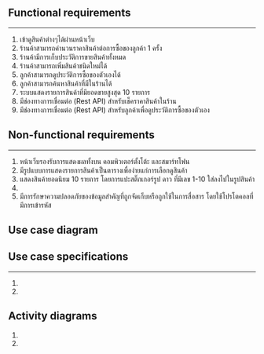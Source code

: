 ## Functional requirements ##
---
1. เข้าดูสินค้าต่างๆได้ผ่านหน้าเว็บ  
2. ร้านค้าสามารถคำนวนราคาสินค้าต่อการซื้อของลูกค้า 1 ครั้ง  
3. ร้านค้ามีการเก็บประวัติการขายสินค้าทั้งหมด  
4. ร้านค้าสามารถเพิ่มสินค้าชนิดใหม่ได้  
5. ลูกค้าสามารถดูประวัติการซื้อของตัวเองได้  
6. ลูกค้าสามารถค้นหาสินค้าที่มีในร้านได้  
7. ระบบแสดงรายการสินค้าที่มียอดขายสูงสุด 10 รายการ  
8. มีช่องทางการเชื่อมต่อ (Rest API) สำหรับเช็คราคาสินค้าในร้าน  
9. มีช่องทางการเชื่อมต่อ (Rest API) สำหรับลูกค้าเพื่อดูประวัติการซื้อของตัวเอง  

## Non-functional requirements ##
---
1. หน้าเว็บรองรับการแสดงผลทั้งบน คอมพิวเตอร์ตั้งโต้ะ และสมาร์ทโฟน  
2. มีรูปแบบการแสดงรายการสินค้าเป็นตารางเพื่อง่ายแก่การเลือกดูสินค้า  
3. แสดงสินค้ายอดนิยม 10 รายการ โดยการแปะสติ๊กเกอร์รูป ดาว ที่มีเลข 1-10 ใส่ลงไปในรูปสินค้า  
4.  
5. มีการรักษาความปลอดภัยของข้อมูลสำคัญที่ถูกจัดเก็บหรือถูกใช้ในการสื่อสาร โดยใช้โปรโตคอลที่มีการเข้ารหัส  

## Use case diagram ##

## Use case specifications ##
---
1.  
2.  

## Activity diagrams ##
1.  
2.

